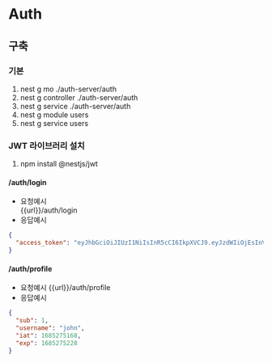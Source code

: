 # Auth

## 구축

### 기본

1. nest g mo ./auth-server/auth
2. nest g controller ./auth-server/auth
3. nest g service ./auth-server/auth
4. nest g module users
5. nest g service users

### JWT 라이브러리 설치

1. npm install @nestjs/jwt

#### /auth/login

- 요청예시  
  {{url}}/auth/login
- 응답예시

```json
{
  "access_token": "eyJhbGciOiJIUzI1NiIsInR5cCI6IkpXVCJ9.eyJzdWIiOjEsInVzZXJuYW1lIjoiam9obiIsImlhdCI6MTY4NTIwMjgxMSwiZXhwIjoxNjg1MjAyODcxfQ.Zr6MMvzmicQ9-E2Jh1KH2vWo9R7Yv640p2J3WVUjPuQ"
}
```

#### /auth/profile

- 요청예시 {{url}}/auth/profile
- 응답예시

```json
{
  "sub": 1,
  "username": "john",
  "iat": 1685275168,
  "exp": 1685275228
}
```
